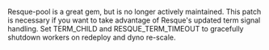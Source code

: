 Resque-pool is a great gem, but is no longer actively maintained. This patch is necessary if you want to take advantage of Resque's updated term signal handling. Set TERM_CHILD and RESQUE_TERM_TIMEOUT to gracefully shutdown workers on redeploy and dyno re-scale.

